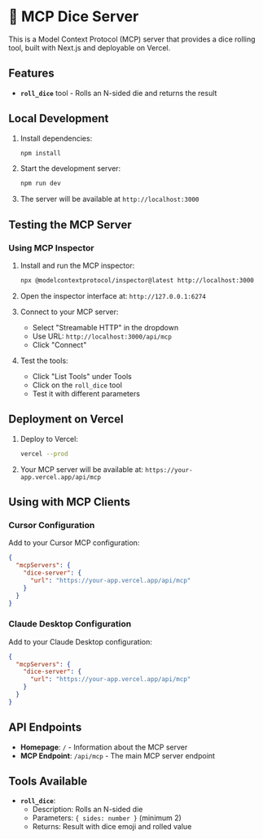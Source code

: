 # 🎲 MCP Dice Server

This is a Model Context Protocol (MCP) server that provides a dice rolling tool, built with Next.js and deployable on Vercel.

## Features

- **`roll_dice`** tool - Rolls an N-sided die and returns the result

## Local Development

1. Install dependencies:
   ```bash
   npm install
   ```

2. Start the development server:
   ```bash
   npm run dev
   ```

3. The server will be available at `http://localhost:3000`

## Testing the MCP Server

### Using MCP Inspector

1. Install and run the MCP inspector:
   ```bash
   npx @modelcontextprotocol/inspector@latest http://localhost:3000
   ```

2. Open the inspector interface at: `http://127.0.0.1:6274`

3. Connect to your MCP server:
   - Select "Streamable HTTP" in the dropdown
   - Use URL: `http://localhost:3000/api/mcp`
   - Click "Connect"

4. Test the tools:
   - Click "List Tools" under Tools
   - Click on the `roll_dice` tool
   - Test it with different parameters

## Deployment on Vercel

1. Deploy to Vercel:
   ```bash
   vercel --prod
   ```

2. Your MCP server will be available at: `https://your-app.vercel.app/api/mcp`

## Using with MCP Clients

### Cursor Configuration

Add to your Cursor MCP configuration:

```json
{
  "mcpServers": {
    "dice-server": {
      "url": "https://your-app.vercel.app/api/mcp"
    }
  }
}
```

### Claude Desktop Configuration

Add to your Claude Desktop configuration:

```json
{
  "mcpServers": {
    "dice-server": {
      "url": "https://your-app.vercel.app/api/mcp"
    }
  }
}
```

## API Endpoints

- **Homepage**: `/` - Information about the MCP server
- **MCP Endpoint**: `/api/mcp` - The main MCP server endpoint

## Tools Available

- **`roll_dice`**: 
  - Description: Rolls an N-sided die
  - Parameters: `{ sides: number }` (minimum 2)
  - Returns: Result with dice emoji and rolled value
